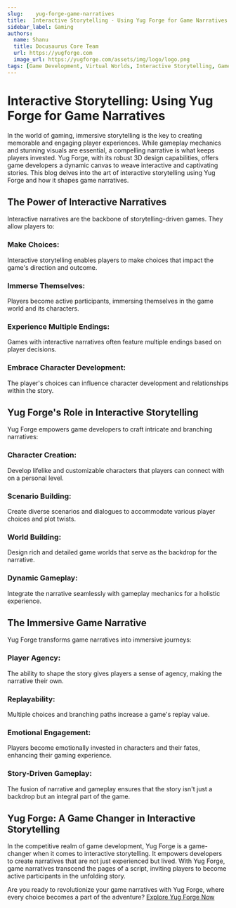 ```yaml
---
slug:    yug-forge-game-narratives
title:  Interactive Storytelling - Using Yug Forge for Game Narratives
sidebar_label: Gaming
authors:
  name: Shanu
  title: Docusaurus Core Team
  url: https://yugforge.com
  image_url: https://yugforge.com/assets/img/logo/logo.png
tags: [Game Development, Virtual Worlds, Interactive Storytelling, Game Narratives, Yug Forge, docusaurus]
---
```


# Interactive Storytelling: Using Yug Forge for Game Narratives

In the world of gaming, immersive storytelling is the key to creating memorable and engaging player experiences. While gameplay mechanics and stunning visuals are essential, a compelling narrative is what keeps players invested. Yug Forge, with its robust 3D design capabilities, offers game developers a dynamic canvas to weave interactive and captivating stories. This blog delves into the art of interactive storytelling using Yug Forge and how it shapes game narratives.

## The Power of Interactive Narratives

Interactive narratives are the backbone of storytelling-driven games. They allow players to:

### **Make Choices**: 

Interactive storytelling enables players to make choices that impact the game's direction and outcome.

### **Immerse Themselves**: 

Players become active participants, immersing themselves in the game world and its characters.

### **Experience Multiple Endings**: 

Games with interactive narratives often feature multiple endings based on player decisions.

### **Embrace Character Development**: 

The player's choices can influence character development and relationships within the story.

## Yug Forge's Role in Interactive Storytelling

Yug Forge empowers game developers to craft intricate and branching narratives:

### **Character Creation**: 

Develop lifelike and customizable characters that players can connect with on a personal level.

### **Scenario Building**: 

Create diverse scenarios and dialogues to accommodate various player choices and plot twists.

### **World Building**: 

Design rich and detailed game worlds that serve as the backdrop for the narrative.

### **Dynamic Gameplay**: 

Integrate the narrative seamlessly with gameplay mechanics for a holistic experience.

## The Immersive Game Narrative

Yug Forge transforms game narratives into immersive journeys:

### **Player Agency**: 

The ability to shape the story gives players a sense of agency, making the narrative their own.

### **Replayability**: 

Multiple choices and branching paths increase a game's replay value.

### **Emotional Engagement**: 

Players become emotionally invested in characters and their fates, enhancing their gaming experience.

### **Story-Driven Gameplay**: 

The fusion of narrative and gameplay ensures that the story isn't just a backdrop but an integral part of the game.

## Yug Forge: A Game Changer in Interactive Storytelling

In the competitive realm of game development, Yug Forge is a game-changer when it comes to interactive storytelling. It empowers developers to create narratives that are not just experienced but lived. With Yug Forge, game narratives transcend the pages of a script, inviting players to become active participants in the unfolding story.

Are you ready to revolutionize your game narratives with Yug Forge, where every choice becomes a part of the adventure? [Explore Yug Forge Now](https://www.yugforge.com)
